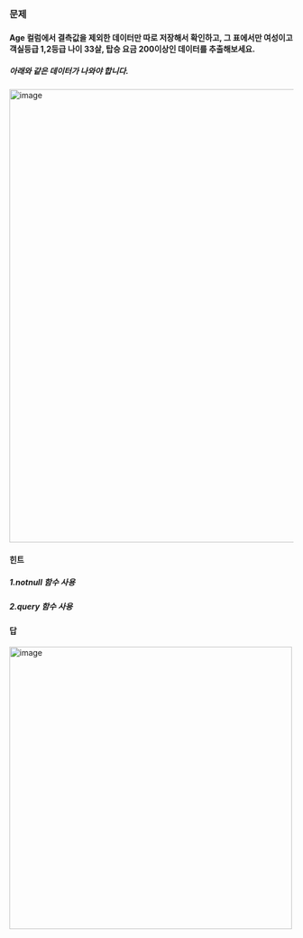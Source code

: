 ### 문제
#### Age 컬럼에서 결측값을 제외한 데이터만 따로 저장해서 확인하고, 그 표에서만 여성이고 객실등급 1,2등급 나이 33살, 탑승 요금 200이상인 데이터를 추출해보세요. 
##### 아래와 같은 데이터가 나와야 합니다.
<img width="804" alt="image" src="https://github.com/sejongsmarcle/2023_Autumn_DataAnalysisStudy/assets/70877858/3ec8cdde-478b-4c1f-8965-4cf04d579b93">














#### 힌트
##### 1.notnull 함수 사용
##### 2.query 함수 사용



















#### 답
<img width="501" alt="image" src="https://github.com/sejongsmarcle/2023_Autumn_DataAnalysisStudy/assets/70877858/a2293c7d-7c9f-49bc-946b-f8dbf9124948">
